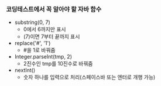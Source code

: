 ### 코딩테스트에서 꼭 알아야 할 자바 함수
* substring(0, 7)
  * 0에서 6까지만 표시
  * (7)이면 7부터 끝까지 표시
* replace('#', '1')
  * #을 1로 바꿔줌
* Integer.parseInt(tmp, 2) 
  * 2진수인 tmp를 10진수로 바꿔줌
* nextInt() 
  * 숫자 하나를 입력으로 처리(스페이스바 또는 엔터로 개행 가능)